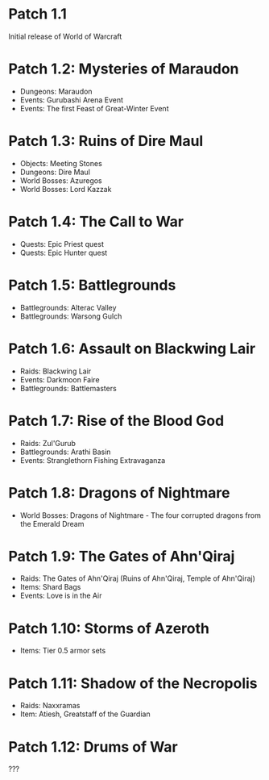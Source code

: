 # Patch 1.1
Initial release of World of Warcraft

# Patch 1.2: Mysteries of Maraudon
- Dungeons: Maraudon
- Events: Gurubashi Arena Event
- Events: The first Feast of Great-Winter Event

# Patch 1.3: Ruins of Dire Maul
- Objects: Meeting Stones
- Dungeons: Dire Maul
- World Bosses: Azuregos
- World Bosses: Lord Kazzak

# Patch 1.4: The Call to War
- Quests: Epic Priest quest
- Quests: Epic Hunter quest

# Patch 1.5: Battlegrounds
- Battlegrounds: Alterac Valley
- Battlegrounds: Warsong Gulch

# Patch 1.6: Assault on Blackwing Lair
- Raids: Blackwing Lair
- Events: Darkmoon Faire
- Battlegrounds: Battlemasters

# Patch 1.7: Rise of the Blood God
- Raids: Zul'Gurub
- Battlegrounds: Arathi Basin
- Events: Stranglethorn Fishing Extravaganza

# Patch 1.8: Dragons of Nightmare
- World Bosses: Dragons of Nightmare - The four corrupted dragons from the Emerald Dream

# Patch 1.9: The Gates of Ahn'Qiraj
- Raids: The Gates of Ahn'Qiraj (Ruins of Ahn'Qiraj, Temple of Ahn'Qiraj)
- Items: Shard Bags
- Events: Love is in the Air

# Patch 1.10: Storms of Azeroth
- Items: Tier 0.5 armor sets

# Patch 1.11: Shadow of the Necropolis
- Raids: Naxxramas
- Item: Atiesh, Greatstaff of the Guardian

# Patch 1.12: Drums of War
???

